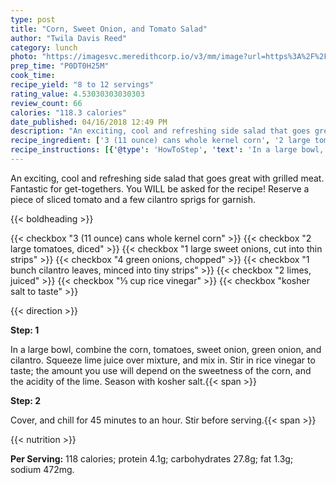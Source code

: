 ```yaml
---
type: post
title: "Corn, Sweet Onion, and Tomato Salad"
author: "Twila Davis Reed"
category: lunch
photo: "https://imagesvc.meredithcorp.io/v3/mm/image?url=https%3A%2F%2Fimages.media-allrecipes.com%2Fuserphotos%2F8524514.jpg"
prep_time: "P0DT0H25M"
cook_time: 
recipe_yield: "8 to 12 servings"
rating_value: 4.53030303030303
review_count: 66
calories: "118.3 calories"
date_published: 04/16/2018 12:49 PM
description: "An exciting, cool and refreshing side salad that goes great with grilled meat. Fantastic for get-togethers. You WILL be asked for the recipe! Reserve a piece of sliced tomato and a few cilantro sprigs for garnish."
recipe_ingredient: ['3 (11 ounce) cans whole kernel corn', '2 large tomatoes, diced', '1 large sweet onions, cut into thin strips', '4 green onions, chopped', '1 bunch cilantro leaves, minced into tiny strips', '2 limes, juiced', '⅓ cup rice vinegar', 'kosher salt to taste']
recipe_instructions: [{'@type': 'HowToStep', 'text': 'In a large bowl, combine the corn, tomatoes, sweet onion, green onion, and cilantro. Squeeze lime juice over mixture, and mix in. Stir in rice vinegar to taste; the amount you use will depend on the sweetness of the corn, and the acidity of the lime. Season with kosher salt.\n'}, {'@type': 'HowToStep', 'text': 'Cover, and chill for 45 minutes to an hour. Stir before serving.\n'}]
---
```


An exciting, cool and refreshing side salad that goes great with grilled meat. Fantastic for get-togethers. You WILL be asked for the recipe! Reserve a piece of sliced tomato and a few cilantro sprigs for garnish. 

{{< boldheading >}}

{{< checkbox "3 (11 ounce) cans whole kernel corn" >}}
{{< checkbox "2 large tomatoes, diced" >}}
{{< checkbox "1 large sweet onions, cut into thin strips" >}}
{{< checkbox "4  green onions, chopped" >}}
{{< checkbox "1 bunch cilantro leaves, minced into tiny strips" >}}
{{< checkbox "2  limes, juiced" >}}
{{< checkbox "⅓ cup rice vinegar" >}}
{{< checkbox "kosher salt to taste" >}}


{{< direction >}}

**Step: 1**

In a large bowl, combine the corn, tomatoes, sweet onion, green onion, and cilantro. Squeeze lime juice over mixture, and mix in. Stir in rice vinegar to taste; the amount you use will depend on the sweetness of the corn, and the acidity of the lime. Season with kosher salt.{{< span >}}

**Step: 2**

Cover, and chill for 45 minutes to an hour. Stir before serving.{{< span >}}

{{< nutrition >}}

**Per Serving:** 118 calories; protein 4.1g; carbohydrates 27.8g; fat 1.3g; sodium 472mg.